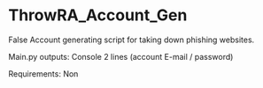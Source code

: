 # ThrowRA_Account_Gen
False Account generating script for taking down phishing websites.

Main.py outputs: Console 2 lines (account E-mail / password)

Requirements:
Non
